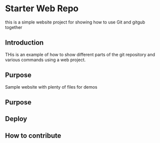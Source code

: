 # Starter Web Repo

this is a simple website project for showing how to use Git and  gitgub together

## Introduction 

THis is an example of how to show different parts of the git repository and various commands using a web project.

## Purpose

Sample website with plenty of files for demos

## Purpose

## Deploy

## How to contribute
